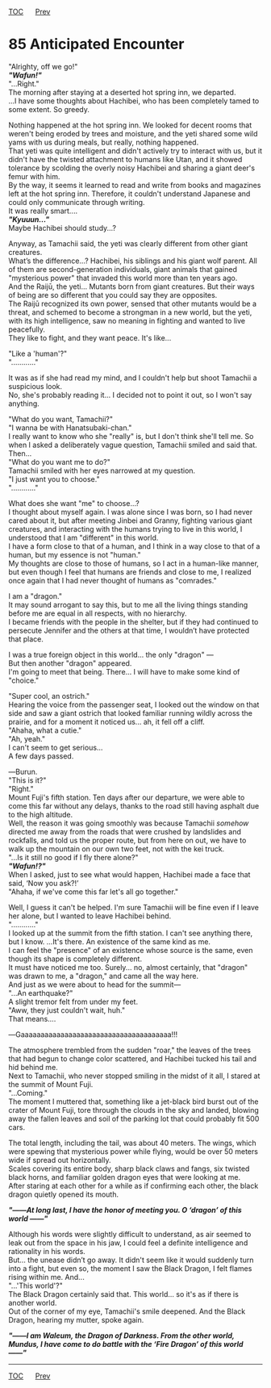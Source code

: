 [TOC](../readme.md)&nbsp;&nbsp;&nbsp;&nbsp;&nbsp;&nbsp;[Prev](section_0028.md)&nbsp;&nbsp;&nbsp;&nbsp;&nbsp;&nbsp;



# 85 Anticipated Encounter

"Alrighty, off we go!"  
***"Wafun!"***  
"...Right."  
The morning after staying at a deserted hot spring inn, we departed.  
...I have some thoughts about Hachibei, who has been completely tamed to
some extent. So greedy.  
  
Nothing happened at the hot spring inn. We looked for decent rooms that
weren't being eroded by trees and moisture, and the yeti shared some
wild yams with us during meals, but really, nothing happened.  
That yeti was quite intelligent and didn't actively try to interact with
us, but it didn't have the twisted attachment to humans like Utan, and
it showed tolerance by scolding the overly noisy Hachibei and sharing a
giant deer's femur with him.  
By the way, it seems it learned to read and write from books and
magazines left at the hot spring inn. Therefore, it couldn't understand
Japanese and could only communicate through writing.  
It was really smart....  
***"Kyuuun..."***  
Maybe Hachibei should study...?  
  
Anyway, as Tamachii said, the yeti was clearly different from other
giant creatures.  
What’s the difference...? Hachibei, his siblings and his giant wolf
parent. All of them are second-generation individuals, giant animals
that gained "mysterious power" that invaded this world more than ten
years ago.  
And the Raijū, the yeti... Mutants born from giant creatures. But their
ways of being are so different that you could say they are opposites.  
The Raijū recognized its own power, sensed that other mutants would be a
threat, and schemed to become a strongman in a new world, but the yeti,
with its high intelligence, saw no meaning in fighting and wanted to
live peacefully.  
They like to fight, and they want peace. It's like...  
  
"Like a 'human'?"  
"............"  
  
It was as if she had read my mind, and I couldn't help but shoot
Tamachii a suspicious look.  
No, she's probably reading it... I decided not to point it out, so I
won't say anything.  
  
"What do you want, Tamachii?"  
"I wanna be with Hanatsubaki-chan."  
I really want to know who she "really" is, but I don't think she'll tell
me. So when I asked a deliberately vague question, Tamachii smiled and
said that.  
Then...  
"What do you want me to do?"  
Tamachii smiled with her eyes narrowed at my question.  
"I just want you to choose."  
"............"  
  
What does she want "me" to choose...?  
I thought about myself again. I was alone since I was born, so I had
never cared about it, but after meeting Jinbei and Granny, fighting
various giant creatures, and interacting with the humans trying to live
in this world, I understood that I am "different" in this world.  
I have a form close to that of a human, and I think in a way close to
that of a human, but my essence is not "human."  
My thoughts are close to those of humans, so I act in a human-like
manner, but even though I feel that humans are friends and close to me,
I realized once again that I had never thought of humans as
"comrades."  
  
I am a "dragon."  
It may sound arrogant to say this, but to me all the living things
standing before me are equal in all respects, with no hierarchy.  
I became friends with the people in the shelter, but if they had
continued to persecute Jennifer and the others at that time, I wouldn’t
have protected that place.  
  
I was a true foreign object in this world... the only "dragon" ―  
But then another "dragon" appeared.  
I'm going to meet that being. There... I will have to make some kind of
"choice."  
  
"Super cool, an ostrich."  
Hearing the voice from the passenger seat, I looked out the window on
that side and saw a giant ostrich that looked familiar running wildly
across the prairie, and for a moment it noticed us... ah, it fell off a
cliff.  
"Ahaha, what a cutie."  
"Ah, yeah."  
I can't seem to get serious...  
A few days passed.  
  
―Burun.  
"This is it?"  
"Right."  
Mount Fuji's fifth station. Ten days after our departure, we were able
to come this far without any delays, thanks to the road still having
asphalt due to the high altitude.  
Well, the reason it was going smoothly was because Tamachii *somehow*
directed me away from the roads that were crushed by landslides and
rockfalls, and told us the proper route, but from here on out, we have
to walk up the mountain on our own two feet, not with the kei truck.  
"...Is it still no good if I fly there alone?"  
***"Wafun!?"***  
When I asked, just to see what would happen, Hachibei made a face that
said, ‘Now you ask?!’  
"Ahaha, if we've come this far let's all go together."  
  
Well, I guess it can't be helped. I'm sure Tamachii will be fine even if
I leave her alone, but I wanted to leave Hachibei behind.  
"............"  
I looked up at the summit from the fifth station. I can't see anything
there, but I know. ...It's there. An existence of the same kind as me.  
I can feel the "presence" of an existence whose source is the same, even
though its shape is completely different.  
It must have noticed me too. Surely... no, almost certainly, that
"dragon" was drawn to me, a "dragon," and came all the way here.  
And just as we were about to head for the summit―  
"...An earthquake?"  
A slight tremor felt from under my feet.  
"Aww, they just couldn't wait, huh."  
That means....  
  
―Gaaaaaaaaaaaaaaaaaaaaaaaaaaaaaaaaaaaaaa!!!  
  
The atmosphere trembled from the sudden "roar," the leaves of the trees
that had begun to change color scattered, and Hachibei tucked his tail
and hid behind me.  
Next to Tamachii, who never stopped smiling in the midst of it all, I
stared at the summit of Mount Fuji.  
"...Coming."  
The moment I muttered that, something like a jet-black bird burst out of
the crater of Mount Fuji, tore through the clouds in the sky and landed,
blowing away the fallen leaves and soil of the parking lot that could
probably fit 500 cars.  
  
The total length, including the tail, was about 40 meters. The wings,
which were spewing that mysterious power while flying, would be over 50
meters wide if spread out horizontally.  
Scales covering its entire body, sharp black claws and fangs, six
twisted black horns, and familiar golden dragon eyes that were looking
at me.  
After staring at each other for a while as if confirming each other, the
black dragon quietly opened its mouth.  
  
***"――At long last, I have the honor of meeting you. O ‘dragon’ of this
world ――"***  
  
Although his words were slightly difficult to understand, as air seemed
to leak out from the space in his jaw, I could feel a definite
intelligence and rationality in his words.  
But... the unease didn’t go away. It didn't seem like it would suddenly
turn into a fight, but even so, the moment I saw the Black Dragon, I
felt flames rising within me. And...  
"...'This world'?"  
The Black Dragon certainly said that. This world... so it's as if there
is another world.  
Out of the corner of my eye, Tamachii's smile deepened. And the Black
Dragon, hearing my mutter, spoke again.  
  
***"――I am Waleum, the Dragon of Darkness. From the other world, Mundus,
I have come to do battle with the ‘Fire Dragon’ of this world ――"***  
  
  
  


---
[TOC](../readme.md)&nbsp;&nbsp;&nbsp;&nbsp;&nbsp;&nbsp;[Prev](section_0028.md)&nbsp;&nbsp;&nbsp;&nbsp;&nbsp;&nbsp;

